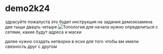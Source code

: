 # demo2k24
здрасуйте пожалуста это будет инструкция на задания демоэкзамена две тыщи двацть четыре
![Топология](https://github.com/daho66/demo2k24/assets/121255368/c5835aaa-a57d-4d9b-9043-e877db96a485)
для начала нужно определиться с сетями, какие будут адреса и маски

далее нужно создать нетворки в есхи для того чтобы вм имели связность друг с другом
